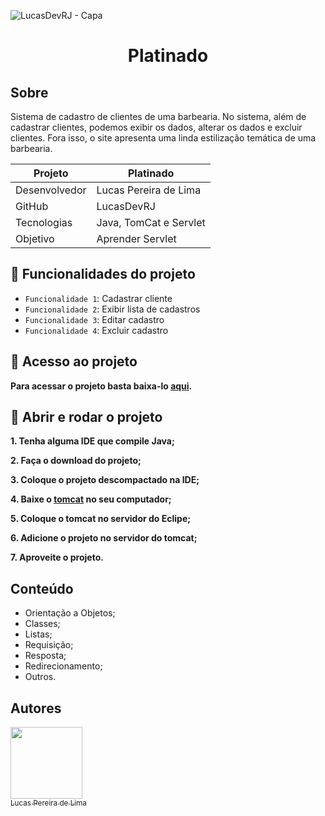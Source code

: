 ![LucasDevRJ - Capa](https://user-images.githubusercontent.com/95040236/147415952-3be56c26-f85d-4489-bb6b-e32128ac7ce3.png)

<h1 align="center">Platinado</h1>

## Sobre
Sistema de cadastro de clientes de uma barbearia. No sistema, além de cadastrar clientes, podemos exibir os dados, alterar os dados e excluir clientes. Fora isso, o site apresenta uma linda estilização temática de uma barbearia.

Projeto   | Platinado
--------- | ------
Desenvolvedor | Lucas Pereira de Lima
GitHub | LucasDevRJ
Tecnologias | Java, TomCat e Servlet
Objetivo    | Aprender Servlet

## :file_folder: Funcionalidades do projeto

- `Funcionalidade 1`: Cadastrar cliente
- `Funcionalidade 2`: Exibir lista de cadastros
- `Funcionalidade 3`: Editar cadastro
- `Funcionalidade 4`: Excluir cadastro

## :file_folder: Acesso ao projeto

**Para acessar o projeto basta baixa-lo <a href="https://github.com/LucasDevRJ/platinado/archive/refs/heads/main.zip">aqui</a>.**

## :open_file_folder: Abrir e rodar o projeto

**1. Tenha alguma IDE que compile Java;**

**2. Faça o download do projeto;**

**3. Coloque o projeto descompactado na IDE;**

**4. Baixe o <a href="https://dlcdn.apache.org/tomcat/tomcat-9/v9.0.69/bin/apache-tomcat-9.0.69-windows-x64.zip">tomcat</a> no seu computador;**

**5. Coloque o tomcat no servidor do Eclipe;**

**6. Adicione o projeto no servidor do tomcat;**

**7. Aproveite o projeto.**

## Conteúdo

- Orientação a Objetos;
- Classes;
- Listas;
- Requisição;
- Resposta;
- Redirecionamento;
- Outros.

## Autores

[<img src="https://avatars.githubusercontent.com/u/95040236?v=4" width=115><br><sub>Lucas Pereira de Lima</sub>](https://github.com/LucasDevRJ)
